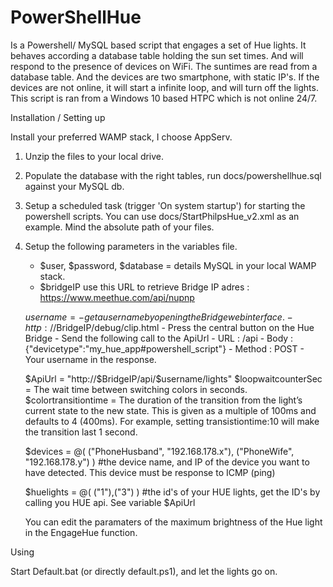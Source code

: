 # PowerShellHue

Is a Powershell/ MySQL based script that engages a set of Hue lights. It behaves according a database table holding the sun set times. And will respond to the presence of devices on WiFi.
The suntimes are read from a database table. And the devices are two smartphone, with static IP's. If the devices are not online, it will start a infinite loop, and will turn off the lights.
This script is ran from a Windows 10 based HTPC which is not online 24/7.   

Installation / Setting up 

Install your preferred WAMP stack, I choose AppServ. 

1. Unzip the files to your local drive.

2. Populate the database with the right tables, run docs/powershellhue.sql against your MySQL db.

3. Setup a scheduled task (trigger 'On system startup') for starting the powershell scripts. You can use docs/StartPhilpsHue_v2.xml as an example. Mind the absolute path of your files.

4. Setup the following parameters in the variables file.

	- $user, $password, $database = details MySQL in your local WAMP stack.
	- $bridgeIP use this URL to retrieve Bridge IP adres : https://www.meethue.com/api/nupnp
	
	$username 				= 
		- get a username by opening the Bridge webinterface.
		- 	http://$BridgeIP/debug/clip.html
		-	Press the central button on the Hue Bridge
		- 	Send the following call to the ApiUrl
		- 		URL : /api
		-  		Body : {"devicetype":"my_hue_app#powershell_script"}
		-		Method : POST
		-	Your username in the response.
	
	$ApiUrl 				= "http://$BridgeIP/api/$username/lights"
	$loopwaitcounterSec		= The wait time between switching colors in seconds.
	$colortransitiontime	= The duration of the transition from the light’s current state to the new state. This is given as a multiple of 100ms and defaults to 4 (400ms). For example, setting transistiontime:10 will make the transition last 1 second.
	
	
	$devices = @( ("PhoneHusband", "192.168.178.x"), ("PhoneWife", "192.168.178.y") )
		#the device name, and IP of the device you want to have detected. This device must be response to ICMP (ping)
	
	$huelights = @( ("1"),("3") )
		#the id's of your HUE lights, get the ID's by calling you HUE api. See variable $ApiUrl

	You can edit the paramaters of the maximum brightness of the Hue light in the EngageHue function.
		
Using 

Start Default.bat (or directly default.ps1), and let the lights go on.